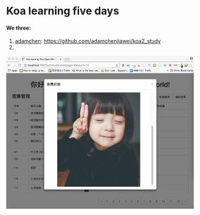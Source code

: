 # Koa learning five days

#### We three:
1. [adamchen](https://github.com/adamchenjiawei): https://github.com/adamchenjiawei/koa2_study
2. 


![Hello world](https://github.com/yumewang/koaDemo/blob/master/public/images/hello-cover.png)